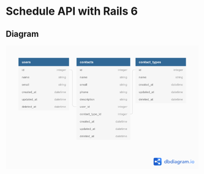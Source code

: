 # Schedule API with Rails 6

## Diagram

![Entity Relationship Diagram](./docs/models.png "Diagram to Schedule API")
